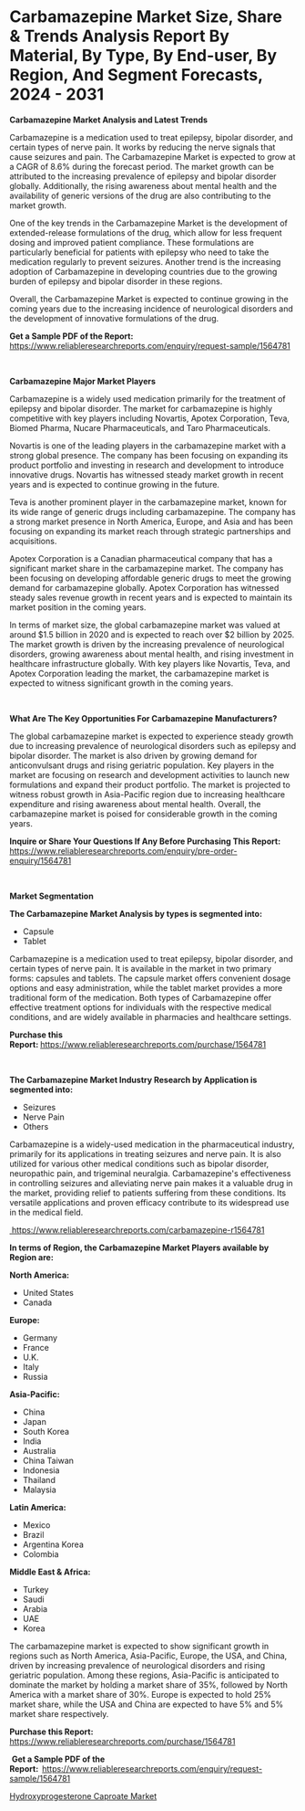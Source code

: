 <p><h1>Carbamazepine Market Size, Share & Trends Analysis Report By Material, By Type, By End-user, By Region, And Segment Forecasts, 2024 - 2031</h1></p><p><strong>Carbamazepine Market Analysis and Latest Trends</strong></p>
<p><p>Carbamazepine is a medication used to treat epilepsy, bipolar disorder, and certain types of nerve pain. It works by reducing the nerve signals that cause seizures and pain. The Carbamazepine Market is expected to grow at a CAGR of 8.6% during the forecast period. The market growth can be attributed to the increasing prevalence of epilepsy and bipolar disorder globally. Additionally, the rising awareness about mental health and the availability of generic versions of the drug are also contributing to the market growth.</p><p>One of the key trends in the Carbamazepine Market is the development of extended-release formulations of the drug, which allow for less frequent dosing and improved patient compliance. These formulations are particularly beneficial for patients with epilepsy who need to take the medication regularly to prevent seizures. Another trend is the increasing adoption of Carbamazepine in developing countries due to the growing burden of epilepsy and bipolar disorder in these regions.</p><p>Overall, the Carbamazepine Market is expected to continue growing in the coming years due to the increasing incidence of neurological disorders and the development of innovative formulations of the drug.</p></p>
<p><strong>Get a Sample PDF of the Report:&nbsp;</strong> <a href="https://www.reliableresearchreports.com/enquiry/request-sample/1564781">https://www.reliableresearchreports.com/enquiry/request-sample/1564781</a></p>
<p>&nbsp;</p>
<p><strong>Carbamazepine Major Market Players</strong></p>
<p><p>Carbamazepine is a widely used medication primarily for the treatment of epilepsy and bipolar disorder. The market for carbamazepine is highly competitive with key players including Novartis, Apotex Corporation, Teva, Biomed Pharma, Nucare Pharmaceuticals, and Taro Pharmaceuticals.</p><p>Novartis is one of the leading players in the carbamazepine market with a strong global presence. The company has been focusing on expanding its product portfolio and investing in research and development to introduce innovative drugs. Novartis has witnessed steady market growth in recent years and is expected to continue growing in the future.</p><p>Teva is another prominent player in the carbamazepine market, known for its wide range of generic drugs including carbamazepine. The company has a strong market presence in North America, Europe, and Asia and has been focusing on expanding its market reach through strategic partnerships and acquisitions.</p><p>Apotex Corporation is a Canadian pharmaceutical company that has a significant market share in the carbamazepine market. The company has been focusing on developing affordable generic drugs to meet the growing demand for carbamazepine globally. Apotex Corporation has witnessed steady sales revenue growth in recent years and is expected to maintain its market position in the coming years.</p><p>In terms of market size, the global carbamazepine market was valued at around $1.5 billion in 2020 and is expected to reach over $2 billion by 2025. The market growth is driven by the increasing prevalence of neurological disorders, growing awareness about mental health, and rising investment in healthcare infrastructure globally. With key players like Novartis, Teva, and Apotex Corporation leading the market, the carbamazepine market is expected to witness significant growth in the coming years.</p></p>
<p>&nbsp;</p>
<p><strong>What Are The Key Opportunities For Carbamazepine Manufacturers?</strong></p>
<p><p>The global carbamazepine market is expected to experience steady growth due to increasing prevalence of neurological disorders such as epilepsy and bipolar disorder. The market is also driven by growing demand for anticonvulsant drugs and rising geriatric population. Key players in the market are focusing on research and development activities to launch new formulations and expand their product portfolio. The market is projected to witness robust growth in Asia-Pacific region due to increasing healthcare expenditure and rising awareness about mental health. Overall, the carbamazepine market is poised for considerable growth in the coming years.</p></p>
<p><strong>Inquire or Share Your Questions If Any Before Purchasing This Report:</strong> <a href="https://www.reliableresearchreports.com/enquiry/pre-order-enquiry/1564781">https://www.reliableresearchreports.com/enquiry/pre-order-enquiry/1564781</a></p>
<p>&nbsp;</p>
<p><strong>Market Segmentation</strong></p>
<p><strong>The Carbamazepine Market Analysis by types is segmented into:</strong></p>
<p><ul><li>Capsule</li><li>Tablet</li></ul></p>
<p><p>Carbamazepine is a medication used to treat epilepsy, bipolar disorder, and certain types of nerve pain. It is available in the market in two primary forms: capsules and tablets. The capsule market offers convenient dosage options and easy administration, while the tablet market provides a more traditional form of the medication. Both types of Carbamazepine offer effective treatment options for individuals with the respective medical conditions, and are widely available in pharmacies and healthcare settings.</p></p>
<p><strong>Purchase this Report:&nbsp;</strong><a href="https://www.reliableresearchreports.com/purchase/1564781">https://www.reliableresearchreports.com/purchase/1564781</a></p>
<p>&nbsp;</p>
<p><strong>The Carbamazepine Market Industry Research by Application is segmented into:</strong></p>
<p><ul><li>Seizures</li><li>Nerve Pain</li><li>Others</li></ul></p>
<p><p>Carbamazepine is a widely-used medication in the pharmaceutical industry, primarily for its applications in treating seizures and nerve pain. It is also utilized for various other medical conditions such as bipolar disorder, neuropathic pain, and trigeminal neuralgia. Carbamazepine's effectiveness in controlling seizures and alleviating nerve pain makes it a valuable drug in the market, providing relief to patients suffering from these conditions. Its versatile applications and proven efficacy contribute to its widespread use in the medical field.</p></p>
<p><a href="https://www.reliableresearchreports.com/carbamazepine-r1564781">&nbsp;https://www.reliableresearchreports.com/carbamazepine-r1564781</a></p>
<p><strong>In terms of Region, the Carbamazepine Market Players available by Region are:</strong></p>
<p>
    <p> <strong> North America: </strong>
        <ul>
            <li>United States</li>
            <li>Canada</li>
        </ul>
        </p> 
    <p> <strong> Europe: </strong>
        <ul>
            <li>Germany</li>
            <li>France</li>
            <li>U.K.</li>
            <li>Italy</li>
            <li>Russia</li>
        </ul>
        </p> 
    <p> <strong> Asia-Pacific: </strong>
        <ul>
            <li>China</li>
            <li>Japan</li>
            <li>South Korea</li>
            <li>India</li>
            <li>Australia</li>
            <li>China Taiwan</li>
            <li>Indonesia</li>
            <li>Thailand</li>
            <li>Malaysia</li>
        </ul>
        </p> 
    <p> <strong> Latin America: </strong>
        <ul>
            <li>Mexico</li>
            <li>Brazil</li>
            <li>Argentina Korea</li>
            <li>Colombia</li>
        </ul>
        </p> 
    <p> <strong> Middle East & Africa: </strong>
        <ul>
            <li>Turkey</li>
            <li>Saudi</li>
            <li>Arabia</li>
            <li>UAE</li>
            <li>Korea</li>
        </ul>
    </p>
    </p>
<p><p>The carbamazepine market is expected to show significant growth in regions such as North America, Asia-Pacific, Europe, the USA, and China, driven by increasing prevalence of neurological disorders and rising geriatric population. Among these regions, Asia-Pacific is anticipated to dominate the market by holding a market share of 35%, followed by North America with a market share of 30%. Europe is expected to hold 25% market share, while the USA and China are expected to have 5% and 5% market share respectively.</p></p>
<p><strong>Purchase this Report: </strong><a href="https://www.reliableresearchreports.com/purchase/1564781">https://www.reliableresearchreports.com/purchase/1564781</a></p>
<p>&nbsp;<strong>Get a Sample PDF of the Report:&nbsp;&nbsp;</strong><a href="https://www.reliableresearchreports.com/enquiry/request-sample/1564781">https://www.reliableresearchreports.com/enquiry/request-sample/1564781</a></p>
<p><strong></strong></p>
<p><p><a href="https://github.com/KeeganBarrows2023/Market-Research-Report-List-1/blob/main/hydroxyprogesterone-caproate-market.md">Hydroxyprogesterone Caproate Market</a></p></p>
